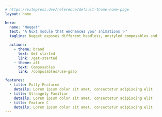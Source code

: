 ```yaml
---
# https://vitepress.dev/reference/default-theme-home-page
layout: home

hero:
  name: "Nugget"
  text: "A Nuxt module that enchances your animations ✨"
  tagline: Nugget exposes different headless, unstyled composables and components to allow you to have the flexibility to animate what you want, but also has sane, beautiful presets that you do not have to break your head over.

  actions:
    - theme: brand
      text: Get started
      link: /get-started
    - theme: alt
      text: Composables
      link: /composables/use-gsap

features:
  - title: Fully Featured
    details: Lorem ipsum dolor sit amet, consectetur adipiscing elit
  - title: Strangely Familiar
    details: Lorem ipsum dolor sit amet, consectetur adipiscing elit
  - title: Feature C
    details: Lorem ipsum dolor sit amet, consectetur adipiscing elit
---
```


